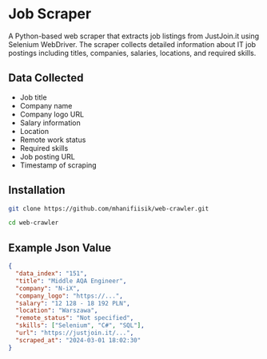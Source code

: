 # Job Scraper

A Python-based web scraper that extracts job listings from JustJoin.it using Selenium WebDriver. The scraper collects detailed information about IT job postings including titles, companies, salaries, locations, and required skills.

## Data Collected

- Job title
- Company name
- Company logo URL
- Salary information
- Location
- Remote work status
- Required skills
- Job posting URL
- Timestamp of scraping

## Installation

```bash
git clone https://github.com/mhanifiisik/web-crawler.git

cd web-crawler
```

## Example Json Value

```json
{
  "data_index": "151",
  "title": "Middle AQA Engineer",
  "company": "N-iX",
  "company_logo": "https://...",
  "salary": "12 128 - 18 192 PLN",
  "location": "Warszawa",
  "remote_status": "Not specified",
  "skills": ["Selenium", "C#", "SQL"],
  "url": "https://justjoin.it/...",
  "scraped_at": "2024-03-01 18:02:30"
}
```
